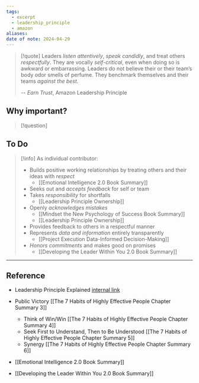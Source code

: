 ```yaml
---
tags:
  - excerpt
  - leadership_principle
  - amazon
aliases: 
date of note: 2024-04-29
---
```


> [!quote]
>Leaders *listen attentively*, *speak candidly*, and treat others *respectfully*. They are vocally *self-critical*, even when doing so is awkward or embarrassing. Leaders do not believe their or their team’s body odor smells of perfume. They benchmark themselves and their teams *against the best*. 
>
>-- *Earn Trust*, Amazon Leadership Principle

## Why important?

>[!question]
>

## To Do

>[!info]
> As individual contributor: 
>- Builds positive working relationships by treating others and their ideas with *respect*
>	- [[Emotional Intelligence 2.0 Book Summary]]
> - Seeks out and *accepts feedback* for self or team
> - Takes *responsibility* for shortfalls
> 	- [[Leadership Principle Ownership]]
> - Openly *acknowledges mistakes*
> 	- [[Mindset the New Psychology of Success Book Summary]]
> 	- [[Leadership Principle Ownership]]
> - Provides feedback to others in a respectful manner
> - Represents *data and information* entirely transparently
> 	- [[Project Execution Data-Informed Decision-Making]]
> - *Honors commitments* and makes good on promises
> 	- [[Developing the Leader Within You 2.0 Book Summary]]




----
## Reference


- Leadership Principle Explained [internal link](https://w.amazon.com/bin/view/LeadershipPrinciples/)
- Public Victory [[The 7 Habits of Highly Effective People Chapter Summary 3]]
	- Think of Win/Win [[The 7 Habits of Highly Effective People Chapter Summary 4]]
	- Seek First to Understand, Then to Be Understood [[The 7 Habits of Highly Effective People Chapter Summary 5]]
	- Synergy [[The 7 Habits of Highly Effective People Chapter Summary 6]]

- [[Emotional Intelligence 2.0 Book Summary]]
- [[Developing the Leader Within You 2.0 Book Summary]]
